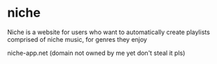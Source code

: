 # niche
Niche is a website for users who want to automatically create playlists comprised of niche music, for genres they enjoy

niche-app.net (domain not owned by me yet don't steal it pls)
